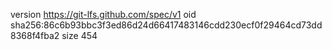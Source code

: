 version https://git-lfs.github.com/spec/v1
oid sha256:86c6b93bbc3f3ed86d24d66417483146cdd230ecf0f29464cd73dd8368f4fba2
size 454
